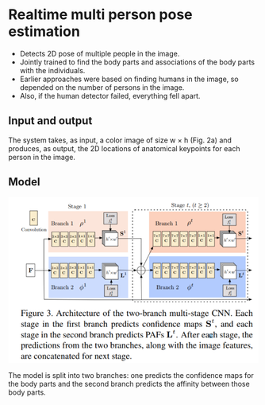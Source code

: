 # Realtime multi person pose estimation
- Detects 2D pose of multiple people in the image. 
- Jointly trained to find the body parts and associations of the body parts with the 
individuals.
- Earlier approaches were based on finding humans in the image, so depended on the number of persons in the image. 
- Also, if the human detector failed, everything fell apart.
## Input and output
The system takes, as input, a color image of size w × h (Fig. 2a)
and produces, as output, the 2D locations of anatomical keypoints
for each person in the image.

## Model 
![alt text](https://github.com/kritiagg/Realtime_Multi-Person_Pose_Estimation/blob/master/model.PNG)

The model is split into two branches: one predicts the confidence maps for the body parts and the second branch predicts the affinity 
between those body parts.
